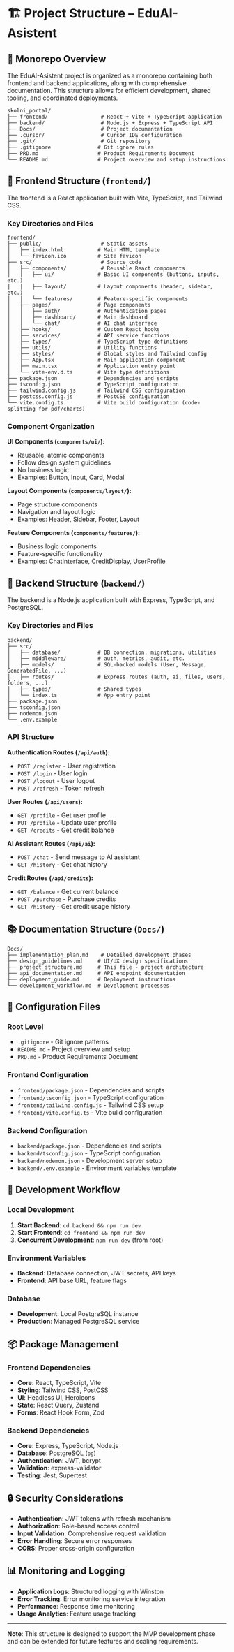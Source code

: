 # 🏗️ Project Structure – EduAI-Asistent

## 📁 Monorepo Overview

The EduAI-Asistent project is organized as a monorepo containing both frontend and backend applications, along with comprehensive documentation. This structure allows for efficient development, shared tooling, and coordinated deployments.

```
skolni_portal/
├── frontend/                 # React + Vite + TypeScript application
├── backend/                  # Node.js + Express + TypeScript API
├── Docs/                     # Project documentation
├── .cursor/                  # Cursor IDE configuration
├── .git/                     # Git repository
├── .gitignore               # Git ignore rules
├── PRD.md                   # Product Requirements Document
└── README.md                # Project overview and setup instructions
```

## 🎯 Frontend Structure (`frontend/`)

The frontend is a React application built with Vite, TypeScript, and Tailwind CSS.

### Key Directories and Files

```
frontend/
├── public/                   # Static assets
│   ├── index.html           # Main HTML template
│   └── favicon.ico          # Site favicon
├── src/                      # Source code
│   ├── components/           # Reusable React components
│   │   ├── ui/              # Basic UI components (buttons, inputs, etc.)
│   │   ├── layout/          # Layout components (header, sidebar, etc.)
│   │   └── features/        # Feature-specific components
│   ├── pages/               # Page components
│   │   ├── auth/            # Authentication pages
│   │   ├── dashboard/       # Main dashboard
│   │   └── chat/            # AI chat interface
│   ├── hooks/               # Custom React hooks
│   ├── services/            # API service functions
│   ├── types/               # TypeScript type definitions
│   ├── utils/               # Utility functions
│   ├── styles/              # Global styles and Tailwind config
│   ├── App.tsx              # Main application component
│   ├── main.tsx             # Application entry point
│   └── vite-env.d.ts        # Vite type definitions
├── package.json             # Dependencies and scripts
├── tsconfig.json            # TypeScript configuration
├── tailwind.config.js       # Tailwind CSS configuration
├── postcss.config.js        # PostCSS configuration
└── vite.config.ts           # Vite build configuration (code-splitting for pdf/charts)
```

### Component Organization

**UI Components (`components/ui/`):**
- Reusable, atomic components
- Follow design system guidelines
- No business logic
- Examples: Button, Input, Card, Modal

**Layout Components (`components/layout/`):**
- Page structure components
- Navigation and layout logic
- Examples: Header, Sidebar, Footer, Layout

**Feature Components (`components/features/`):**
- Business logic components
- Feature-specific functionality
- Examples: ChatInterface, CreditDisplay, UserProfile

## 🔧 Backend Structure (`backend/`)

The backend is a Node.js application built with Express, TypeScript, and PostgreSQL.

### Key Directories and Files

```
backend/
├── src/
│   ├── database/            # DB connection, migrations, utilities
│   ├── middleware/          # auth, metrics, audit, etc.
│   ├── models/              # SQL-backed models (User, Message, GeneratedFile, ...)
│   ├── routes/              # Express routes (auth, ai, files, users, folders, ...)
│   ├── types/               # Shared types
│   └── index.ts             # App entry point
├── package.json
├── tsconfig.json
├── nodemon.json
└── .env.example
```

### API Structure

**Authentication Routes (`/api/auth`):**
- `POST /register` - User registration
- `POST /login` - User login
- `POST /logout` - User logout
- `POST /refresh` - Token refresh

**User Routes (`/api/users`):**
- `GET /profile` - Get user profile
- `PUT /profile` - Update user profile
- `GET /credits` - Get credit balance

**AI Assistant Routes (`/api/ai`):**
- `POST /chat` - Send message to AI assistant
- `GET /history` - Get chat history

**Credit Routes (`/api/credits`):**
- `GET /balance` - Get current balance
- `POST /purchase` - Purchase credits
- `GET /history` - Get credit usage history

## 📚 Documentation Structure (`Docs/`)

```
Docs/
├── implementation_plan.md    # Detailed development phases
├── design_guidelines.md     # UI/UX design specifications
├── project_structure.md     # This file - project architecture
├── api_documentation.md     # API endpoint documentation
├── deployment_guide.md      # Deployment instructions
└── development_workflow.md  # Development processes
```

## 🔧 Configuration Files

### Root Level
- `.gitignore` - Git ignore patterns
- `README.md` - Project overview and setup
- `PRD.md` - Product Requirements Document

### Frontend Configuration
- `frontend/package.json` - Dependencies and scripts
- `frontend/tsconfig.json` - TypeScript configuration
- `frontend/tailwind.config.js` - Tailwind CSS setup
- `frontend/vite.config.ts` - Vite build configuration

### Backend Configuration
- `backend/package.json` - Dependencies and scripts
- `backend/tsconfig.json` - TypeScript configuration
- `backend/nodemon.json` - Development server setup
- `backend/.env.example` - Environment variables template

## 🚀 Development Workflow

### Local Development
1. **Start Backend**: `cd backend && npm run dev`
2. **Start Frontend**: `cd frontend && npm run dev`
3. **Concurrent Development**: `npm run dev` (from root)

### Environment Variables
- **Backend**: Database connection, JWT secrets, API keys
- **Frontend**: API base URL, feature flags

### Database
- **Development**: Local PostgreSQL instance
- **Production**: Managed PostgreSQL service

## 📦 Package Management

### Frontend Dependencies
- **Core**: React, TypeScript, Vite
- **Styling**: Tailwind CSS, PostCSS
- **UI**: Headless UI, Heroicons
- **State**: React Query, Zustand
- **Forms**: React Hook Form, Zod

### Backend Dependencies
- **Core**: Express, TypeScript, Node.js
- **Database**: PostgreSQL (`pg`)
- **Authentication**: JWT, bcrypt
- **Validation**: express-validator
- **Testing**: Jest, Supertest

## 🔒 Security Considerations

- **Authentication**: JWT tokens with refresh mechanism
- **Authorization**: Role-based access control
- **Input Validation**: Comprehensive request validation
- **Error Handling**: Secure error responses
- **CORS**: Proper cross-origin configuration

## 📊 Monitoring and Logging

- **Application Logs**: Structured logging with Winston
- **Error Tracking**: Error monitoring service integration
- **Performance**: Response time monitoring
- **Usage Analytics**: Feature usage tracking

---

**Note**: This structure is designed to support the MVP development phase and can be extended for future features and scaling requirements. 